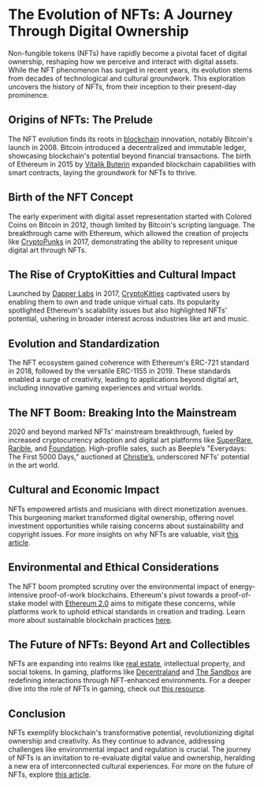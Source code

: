 # The Evolution of NFTs: A Journey Through Digital Ownership

Non-fungible tokens (NFTs) have rapidly become a pivotal facet of digital ownership, reshaping how we perceive and interact with digital assets. While the NFT phenomenon has surged in recent years, its evolution stems from decades of technological and cultural groundwork. This exploration uncovers the history of NFTs, from their inception to their present-day prominence.

## Origins of NFTs: The Prelude

The NFT evolution finds its roots in [blockchain](https://www.license-token.com/wiki/what-is-blockchain) innovation, notably Bitcoin's launch in 2008. Bitcoin introduced a decentralized and immutable ledger, showcasing blockchain's potential beyond financial transactions. The birth of Ethereum in 2015 by [Vitalik Buterin](https://vitalik.ca/) expanded blockchain capabilities with smart contracts, laying the groundwork for NFTs to thrive.

## Birth of the NFT Concept

The early experiment with digital asset representation started with Colored Coins on Bitcoin in 2012, though limited by Bitcoin's scripting language. The breakthrough came with Ethereum, which allowed the creation of projects like [CryptoPunks](https://www.larvalabs.com/cryptopunks) in 2017, demonstrating the ability to represent unique digital art through NFTs.

## The Rise of CryptoKitties and Cultural Impact

Launched by [Dapper Labs](https://dapperlabs.com/) in 2017, [CryptoKitties](https://www.cryptokitties.co/) captivated users by enabling them to own and trade unique virtual cats. Its popularity spotlighted Ethereum's scalability issues but also highlighted NFTs' potential, ushering in broader interest across industries like art and music.

## Evolution and Standardization

The NFT ecosystem gained coherence with Ethereum's ERC-721 standard in 2018, followed by the versatile ERC-1155 in 2019. These standards enabled a surge of creativity, leading to applications beyond digital art, including innovative gaming experiences and virtual worlds.

## The NFT Boom: Breaking Into the Mainstream

2020 and beyond marked NFTs' mainstream breakthrough, fueled by increased cryptocurrency adoption and digital art platforms like [SuperRare](https://superrare.com/), [Rarible](https://rarible.com/), and [Foundation](https://foundation.app/). High-profile sales, such as Beeple’s "Everydays: The First 5000 Days," auctioned at [Christie’s](https://www.christies.com/), underscored NFTs' potential in the art world.

## Cultural and Economic Impact

NFTs empowered artists and musicians with direct monetization avenues. This burgeoning market transformed digital ownership, offering novel investment opportunities while raising concerns about sustainability and copyright issues. For more insights on why NFTs are valuable, visit [this article](https://www.license-token.com/wiki/why-are-nf-ts-valuable).

## Environmental and Ethical Considerations

The NFT boom prompted scrutiny over the environmental impact of energy-intensive proof-of-work blockchains. Ethereum's pivot towards a proof-of-stake model with [Ethereum 2.0](https://ethereum.org/en/eth2/) aims to mitigate these concerns, while platforms work to uphold ethical standards in creation and trading. Learn more about sustainable blockchain practices [here](https://www.license-token.com/wiki/sustainable-blockchain-practices).

## The Future of NFTs: Beyond Art and Collectibles

NFTs are expanding into realms like [real estate](https://www.forbes.com/sites/natashagura/2021/09/08/nfts-are-coming-to-real-estate-should-you-buy-in/), intellectual property, and social tokens. In gaming, platforms like [Decentraland](https://decentraland.org/) and [The Sandbox](https://www.sandbox.game/en/) are redefining interactions through NFT-enhanced environments. For a deeper dive into the role of NFTs in gaming, check out [this resource](https://www.license-token.com/wiki/nf-ts-in-gaming).

## Conclusion

NFTs exemplify blockchain's transformative potential, revolutionizing digital ownership and creativity. As they continue to advance, addressing challenges like environmental impact and regulation is crucial. The journey of NFTs is an invitation to re-evaluate digital value and ownership, heralding a new era of interconnected cultural experiences. For more on the future of NFTs, explore [this article](https://www.license-token.com/wiki/nft-future-predictions).